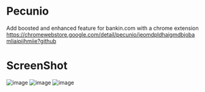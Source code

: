 # Pecunio
  Add boosted and enhanced feature for bankin.com with a chrome extension 
  https://chromewebstore.google.com/detail/pecunio/jeomdpldhaigmdbjobamliaipijhmiie?github

# ScreenShot
![image](https://github.com/Thorfy/Bankin-/assets/19363319/688deb17-71a2-4cc7-92fb-f25cde8bc1b4)
![image](https://github.com/Thorfy/Bankin-/assets/19363319/d37cfaa0-de70-4860-b00d-7cccd40f685b)
![image](https://user-images.githubusercontent.com/19363319/222931738-84d780c3-3cbd-4eda-9b71-41a123b8ae85.png)
